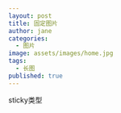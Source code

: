 ```yaml
---
layout: post
title: 固定图片
author: jane
categories:
  - 图片
image: assets/images/home.jpg
tags:
  - 长图
published: true
---
```

sticky类型